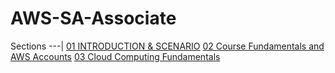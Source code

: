 # AWS-SA-Associate

Sections
---|
[01 INTRODUCTION & SCENARIO](docs/01%20INTRODUCTION%20%26%20SCENARIO.md)
[02 Course Fundamentals and AWS Accounts](docs/02%20Course%20Fundamentals%20and%20AWS%20Accounts.md)
[03 Cloud Computing Fundamentals](docs/03%20Cloud%20Computing%20Fundamentals.md)

